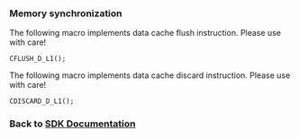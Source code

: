 ### Memory synchronization

The following macro implements data cache flush instruction. Please use with care!
```
CFLUSH_D_L1();
```

The following macro implements data cache discard instruction. Please use with care!
```
CDISCARD_D_L1();
```

### Back to [SDK Documentation](README.md)